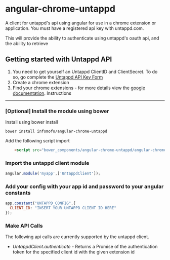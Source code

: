 angular-chrome-untappd
==================

A client for untappd's api using angular for use in a chrome extension or
application. You must have a registered api key with untappd.com.

This will provide the ability to authenticate using untappd's oauth api, and the
ability to retrieve

Getting started with Untappd API
--------------------------------

1. You need to get yourself an Untappd ClientID and ClientSecret. To do so, go
complete the [Untappd API Key Form](http://untappd.com/api/register?register=new)
2. Create a chrome extension
3. Find your chrome extensions - for more details view the [google documentation](https://developer.chrome.com/extensions/tut_oauth).
Instructions
------------

### [Optional] Install the module using bower

Install using bower install

    bower install infomofo/angular-chrome-untappd

Add the following script import

```html
    <script src="bower_components/angular-chrome-untappd/angular-chrome-untappd.js"></script>
```

### Import the untappd client module

```javascript
angular.module('myapp',['UntappdClient']);
```

### Add your config with your app id and password to your angular constants

```javascript
app.constant("UNTAPPD_CONFIG",{
  CLIENT_ID: "INSERT YOUR UNTAPPD CLIENT ID HERE"
});
```

### Make API Calls

The following api calls are currently supported by the untappd client.

* *UntappdClient.authenticate* - Returns a Promise of the authentication token for the specified client id with the given extension id
